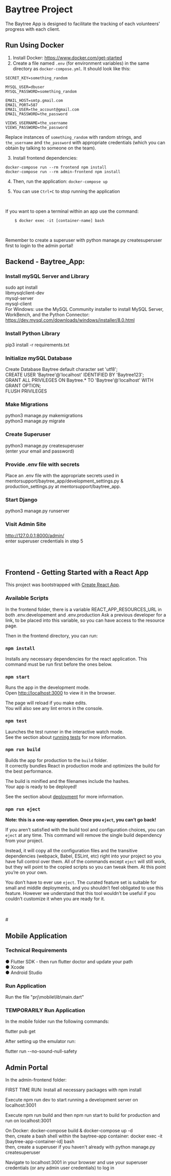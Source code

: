 # Baytree Project

The Baytree App is designed to facilitate the tracking of each volunteers' progress with each client.

## Run Using Docker

1. Install Docker: https://www.docker.com/get-started
2. Create a file named `.env` (for environment variables) in the same directory as `docker-compose.yml`. It should look like this:

```
SECRET_KEY=something_random

MYSQL_USER=dbuser
MYSQL_PASSWORD=something_random

EMAIL_HOST=smtp.gmail.com
EMAIL_PORT=587
EMAIL_USER=the_account@gmail.com
EMAIL_PASSWORD=the_password

VIEWS_USERNAME=the_username
VIEWS_PASSWORD=the_password
```

Replace instances of `something_random` with random strings, and `the_username` and `the_password` with appropriate credentials (which you can obtain by talking to someone on the team).

3. Install frontend dependencies:

```
docker-compose run --rm frontend npm install
docker-compose run --rm admin-frontend npm install
```

4. Then, run the application: `docker-compose up`

5. You can use `Ctrl+C` to stop running the application

<br>

If you want to open a terminal within an app use the command: 

        $ docker exec -it [container-name] bash

<br>

Remember to create a superuser with python manage.py createsuperuser first to login to the admin portal!

## Backend - Baytree_App: 

### Install mySQL Server and Library
sudo apt install <br>
libmysqlclient-dev <br>
mysql-server <br>
mysql-client <br>
For Windows: use the MySQL Community installer to install MySQL Server, WorkBench, and the Python Connector: <br>
https://dev.mysql.com/downloads/windows/installer/8.0.html

### Install Python Library
pip3 install -r requirements.txt


### Initialize mySQL Database
Create Database Baytree default character set 'utf8'; <br>
CREATE USER 'Baytree'@'localhost' IDENTIFIED BY 'Baytree123';<br>
GRANT ALL PRIVILEGES ON Baytree.* TO 'Baytree'@'localhost' WITH GRANT OPTION;<br>
FLUSH PRIVILEGES


### Make Migrations
python3 manage.py makemigrations <br>
python3 manage.py migrate


### Create Superuser
python3 manage.py createsuperuser <br>
(enter your email and password) 

### Provide .env file with secrets
Place an .env file with the appropriate secrets used in mentorsupport/baytree_app/development_settings.py & production_settings.py at mentorsupport/baytree_app.

### Start Django
python3 manage.py runserver


### Visit Admin Site
http://127.0.0.1:8000/admin/ <br>
enter superuser credentials in step 5


<br>
<br>

## Frontend - Getting Started with a React App

This project was bootstrapped with [Create React App](https://github.com/facebook/create-react-app).

### Available Scripts

In the frontend folder, there is a variable REACT_APP_RESOURCES_URL in both .env.developement and .env.production
Ask a previous developer for a link, to be placed into this variable, so you can have access to the resource page.

Then in the frontend directory, you can run:

### `npm install`

Installs any necessary dependencies for the react application. This command must be run first before the ones below.

### `npm start`

Runs the app in the development mode.\
Open [http://localhost:3000](http://localhost:3000) to view it in the browser.

The page will reload if you make edits.\
You will also see any lint errors in the console.

### `npm test`

Launches the test runner in the interactive watch mode.\
See the section about [running tests](https://facebook.github.io/create-react-app/docs/running-tests) for more information.

### `npm run build`

Builds the app for production to the `build` folder.\
It correctly bundles React in production mode and optimizes the build for the best performance.

The build is minified and the filenames include the hashes.\
Your app is ready to be deployed!

See the section about [deployment](https://facebook.github.io/create-react-app/docs/deployment) for more information.

### `npm run eject`

**Note: this is a one-way operation. Once you `eject`, you can’t go back!**

If you aren’t satisfied with the build tool and configuration choices, you can `eject` at any time. This command will remove the single build dependency from your project.

Instead, it will copy all the configuration files and the transitive dependencies (webpack, Babel, ESLint, etc) right into your project so you have full control over them. All of the commands except `eject` will still work, but they will point to the copied scripts so you can tweak them. At this point you’re on your own.

You don’t have to ever use `eject`. The curated feature set is suitable for small and middle deployments, and you shouldn’t feel obligated to use this feature. However we understand that this tool wouldn’t be useful if you couldn’t customize it when you are ready for it.


<br>
<br>
# 


## Mobile Application

### Technical Requirements

● Flutter SDK - then run flutter doctor and update your path <br>
● Xcode <br>
● Android Studio <br>

### Run Application 

Run the file "prj\mobile\lib\main.dart"

### TEMPORARILY Run Application

In the mobile folder run the following commands:

flutter pub get

After setting up the emulator run:

flutter run --no-sound-null-safety 


## Admin Portal

In the admin-frontend folder:

FIRST TIME RUN: Install all necessary packages with npm install

Execute npm run dev to start running a development server on localhost:3001

Execute npm run build and then npm run start to build for production and run on localhost:3001

On Docker: docker-compose build & docker-compose up -d<br>
then, create a bash shell within the baytree-app container: docker exec -it [baytree-app-container-id] bash<br>
then, create a superuser if you haven't already with python manage.py createsuperuser

Navigate to localhost:3001 in your browser and use your superuser credentials (or any admin user credentials) to log in